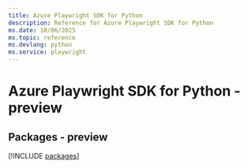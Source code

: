 ```yaml
---
title: Azure Playwright SDK for Python
description: Reference for Azure Playwright SDK for Python
ms.date: 10/06/2025
ms.topic: reference
ms.devlang: python
ms.service: playwright
---
```

# Azure Playwright SDK for Python - preview
## Packages - preview
[!INCLUDE [packages](playwright-index.md)]